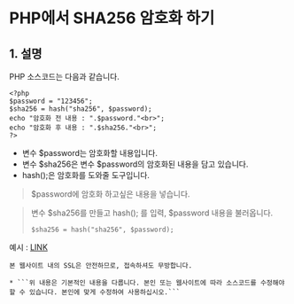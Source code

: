 # PHP에서 SHA256 암호화 하기
## 1. 설명
PHP 소스코드는 다음과 같습니다.
```
<?php
$password = "123456";
$sha256 = hash("sha256", $password);
echo "암호화 전 내용 : ".$password."<br>";
echo "암호화 후 내용 : ".$sha256."<br>";
?>
```
* 변수 $password는 암호화할 내용입니다.
* 변수 $sha256은 변수 $password의 암호화된 내용을 담고 있습니다.
* hash();은 암호화를 도와줄 도구입니다.

> $password에 암호화 하고싶은 내용을 넣습니다.

> 변수 $sha256를 만들고 hash(); 를 입력, $password 내용을 불러옵니다.
> ```
> $sha256 = hash("sha256", $password);
> ```

예시 : [LINK](https://esoftkorea.co.kr/github/php-sha256/)
```
본 웹사이트 내의 SSL은 안전하므로, 접속하셔도 무방합니다.

* ```위 내용은 기본적인 내용을 다룹니다. 본인 또는 웹사이트에 따라 소스코드를 수정해야 할 수 있습니다. 본인에 맞게 수정하여 사용하십시오.```
